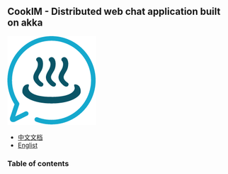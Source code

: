 ## CookIM - Distributed web chat application built on akka

<img src="www/images/cookim.png">

- [中文文档](README_CN.md)
- [Englist](README.md)

### Table of contents
